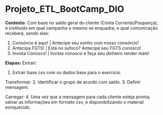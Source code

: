 # Projeto_ETL_BootCamp_DIO

**Contexto:** Com base no saldo geral do cliente (Conta Corrente/Poupança), é instituido em qual campanha o mesmo se enquadra, e qual comunicação receberá, sendo elas:

1.   Consórcio é aqui! | Antecipe seu sonho com nosso consórcio!	
2.   Antecipa FGTS!	   | Está no sufoco? Antecipe seu FGTS conosco!
3.   Invista Conosco!  | Invista conosco e faça seu dinheiro render mais!

**Etapas:**
Extrair:
1. Extrair base csv com os dados base para o exercicio.

Transformar:
2. Identificar o grupo de acordo com saldo.
3. Definir mensagem.

Carregar:
4. Uma vez que a mensagem para cada cliente esteja pronta, salvar as informações em formato csv, e disponibilizando o material enriquecido.

